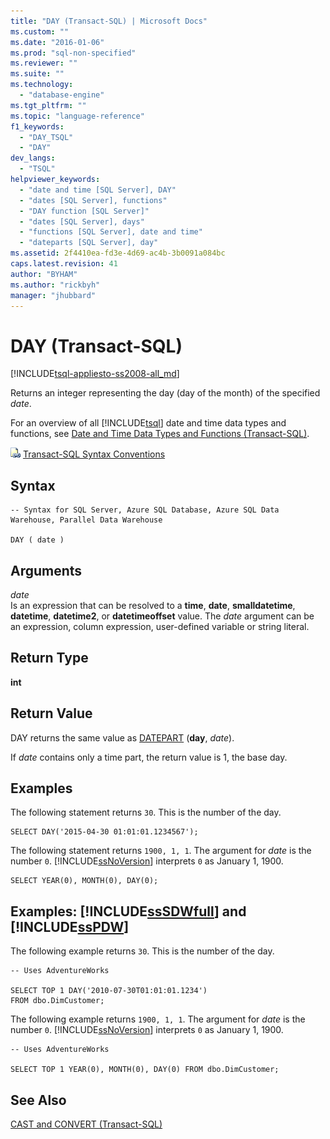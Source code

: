 ```yaml
---
title: "DAY (Transact-SQL) | Microsoft Docs"
ms.custom: ""
ms.date: "2016-01-06"
ms.prod: "sql-non-specified"
ms.reviewer: ""
ms.suite: ""
ms.technology: 
  - "database-engine"
ms.tgt_pltfrm: ""
ms.topic: "language-reference"
f1_keywords: 
  - "DAY_TSQL"
  - "DAY"
dev_langs: 
  - "TSQL"
helpviewer_keywords: 
  - "date and time [SQL Server], DAY"
  - "dates [SQL Server], functions"
  - "DAY function [SQL Server]"
  - "dates [SQL Server], days"
  - "functions [SQL Server], date and time"
  - "dateparts [SQL Server], day"
ms.assetid: 2f4410ea-fd3e-4d69-ac4b-3b0091a084bc
caps.latest.revision: 41
author: "BYHAM"
ms.author: "rickbyh"
manager: "jhubbard"
---
```

# DAY (Transact-SQL)
[!INCLUDE[tsql-appliesto-ss2008-all_md](../../includes/tsql-appliesto-ss2008-all-md.md)]

  Returns an integer representing the day (day of the month) of the specified *date*.  
  
 For an overview of all [!INCLUDE[tsql](../../includes/tsql-md.md)] date and time data types and functions, see [Date and Time Data Types and Functions &#40;Transact-SQL&#41;](../../t-sql/functions/date-and-time-data-types-and-functions-transact-sql.md).  
  
 ![Topic link icon](../../database-engine/configure-windows/media/topic-link.gif "Topic link icon") [Transact-SQL Syntax Conventions](../../t-sql/language-elements/transact-sql-syntax-conventions-transact-sql.md)  
  
## Syntax  
  
```  
-- Syntax for SQL Server, Azure SQL Database, Azure SQL Data Warehouse, Parallel Data Warehouse  
  
DAY ( date )  
```  
  
## Arguments  
 *date*  
 Is an expression that can be resolved to a **time**, **date**, **smalldatetime**, **datetime**, **datetime2**, or **datetimeoffset** value. The *date* argument can be an expression, column expression, user-defined variable or string literal.  
  
## Return Type  
 **int**  
  
## Return Value  
 DAY returns the same value as [DATEPART](../../t-sql/functions/datepart-transact-sql.md) (**day**, *date*).  
  
 If *date* contains only a time part, the return value is 1, the base day.  
  
## Examples  
 The following statement returns `30`. This is the number of the day.  
  
```  
SELECT DAY('2015-04-30 01:01:01.1234567');  
```  
  
 The following statement returns `1900, 1, 1`. The argument for *date* is the number `0`. [!INCLUDE[ssNoVersion](../../includes/ssnoversion-md.md)] interprets `0` as January 1, 1900.  
  
```  
SELECT YEAR(0), MONTH(0), DAY(0);  
```  
  
## Examples: [!INCLUDE[ssSDWfull](../../includes/sssdwfull-md.md)] and [!INCLUDE[ssPDW](../../includes/sspdw-md.md)]  
 The following example returns `30`. This is the number of the day.  
  
```  
-- Uses AdventureWorks  
  
SELECT TOP 1 DAY('2010-07-30T01:01:01.1234')   
FROM dbo.DimCustomer;  
```  
  
 The following example returns `1900, 1, 1`. The argument for *date* is the number `0`. [!INCLUDE[ssNoVersion](../../includes/ssnoversion-md.md)] interprets `0` as January 1, 1900.  
  
```  
-- Uses AdventureWorks  
  
SELECT TOP 1 YEAR(0), MONTH(0), DAY(0) FROM dbo.DimCustomer;  
```  
  
## See Also  
 [CAST and CONVERT &#40;Transact-SQL&#41;](../../t-sql/functions/cast-and-convert-transact-sql.md)  
  
  

